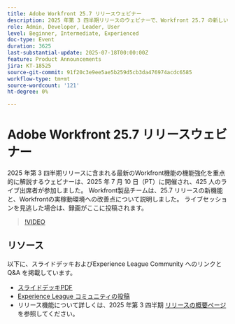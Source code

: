 ```yaml
---
title: Adobe Workfront 25.7 リリースウェビナー
description: 2025 年第 3 四半期リリースのウェビナーで、Workfront 25.7 の新しい機能をご確認ください。録画をご覧いただき、主なアップデートをご覧ください。
role: Admin, Developer, Leader, User
level: Beginner, Intermediate, Experienced
doc-type: Event
duration: 3625
last-substantial-update: 2025-07-18T00:00:00Z
feature: Product Announcements
jira: KT-18525
source-git-commit: 91f20c3e9ee5ae5b259d5cb3da476974acdc6585
workflow-type: tm+mt
source-wordcount: '121'
ht-degree: 0%

---
```



# Adobe Workfront 25.7 リリースウェビナー

2025 年第 3 四半期リリースに含まれる最新のWorkfront機能の機能強化を重点的に解説するウェビナーは、2025 年 7 月 10 日（PT）に開催され、425 人のライブ出席者が参加しました。 Workfront製品チームは、25.7 リリースの新機能と、Workfrontの実稼動環境への改善点について説明しました。 ライブセッションを見逃した場合は、録画がここに投稿されます。

>[!VIDEO](https://video.tv.adobe.com/v/3464843/?learn=on&enablevpops)

## リソース

以下に、スライドデッキおよびExperience League Community へのリンクと Q&amp;A を掲載しています。

* [ スライドデッキPDF](https://workfront-experience.s3.us-west-2.amazonaws.com/Training/Guides/Customer+Success+at+Scale/0710125+-+Adobe+Workfront+Third+Quarter+Release+Webinar.pdf)
* [Experience League コミュニティの投稿 ](https://experienceleaguecommunities.adobe.com/t5/workfront-discussions/event-follow-up-adobe-workfront-third-quarter-release-webinar/td-p/763800?profile.language=ja)
* リリース機能について詳しくは、2025 年第 3 四半期 [ リリースの概要ページ ](https://experienceleague.adobe.com/ja/docs/workfront/using/product-announcements/product-releases/release-25-q3/25-q3-release-overview) を参照してください。
